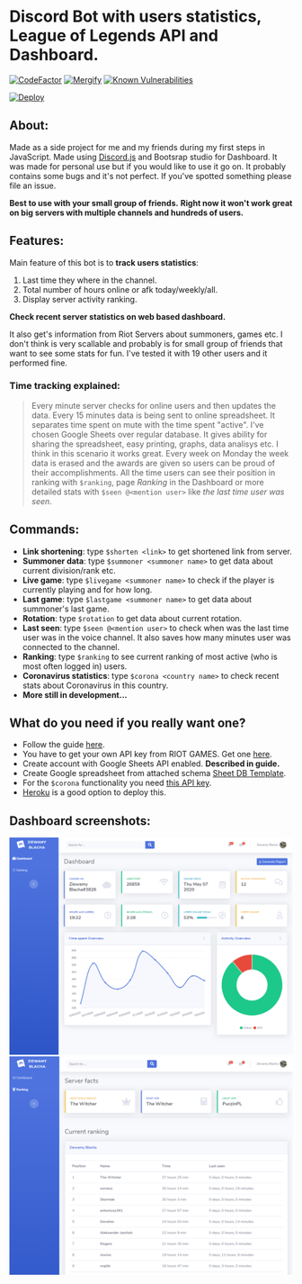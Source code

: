 # Discord Bot with users statistics, League of Legends API and Dashboard.
[![CodeFactor](https://www.codefactor.io/repository/github/kamilbakierzynski/js_discord_bot/badge)](https://www.codefactor.io/repository/github/kamilbakierzynski/js_discord_bot)
[![Mergify](https://img.shields.io/endpoint.svg?url=https://gh.mergify.io/badges/kamilbakierzynski/js_discord_bot&style=flat)](https://mergify.io/)
[![Known Vulnerabilities](https://snyk.io/test/github/kamilbakierzynski/js_discord_bot/badge.svg?targetFile=package.json)](https://snyk.io/test/github/kamilbakierzynski/js_discord_bot?targetFile=package.json)

[![Deploy](https://www.herokucdn.com/deploy/button.png)](https://heroku.com/deploy)

## About:
Made as a side project for me and my friends during my first steps in JavaScript. Made using [Discord.js](https://discord.js.org/#/) and Bootsrap studio for Dashboard. It was made for personal use but if you would like to use it go on. It probably contains some bugs and it's not perfect. If you've spotted something please file an issue.

**Best to use with your small group of friends.**
**Right now it won't work great on big servers with multiple channels and hundreds of users.**

## Features:
Main feature of this bot is to **track users statistics**:
1. Last time they where in the channel.
2. Total number of hours online or afk today/weekly/all.
3. Display server activity ranking.

**Check recent server statistics on web based dashboard.**
   
It also get's information from Riot Servers about summoners, games etc.
I don't think is very scallable and probably is for small group of friends that want to see some stats for fun. I've tested it with 19 other users and it performed fine.

### Time tracking explained:
> Every minute server checks for online users and then updates the data. Every 15 minutes data is being sent to online spreadsheet. It separates time spent on mute with the time spent "active". I've chosen Google Sheets over regular database. It gives ability for sharing the spreadsheet, easy printing, graphs, data analisys etc. I think in this scenario it works great.
> Every week on Monday the week data is erased and the awards are given so users can be proud of their accomplishments.
> All the time users can see their position in ranking with `$ranking`, page *Ranking* in the Dashboard or more detailed stats with `$seen @<mention user>` like *the last time user was seen*.


## Commands:

- **Link shortening**:
    type `$shorten <link>` to get shortened link from server.
- **Summoner data**:
    type `$summoner <summoner name>` to get data about current division/rank etc.
- **Live game**:
    type `$livegame <summoner name>` to check if the player is currently playing and for how long.
- **Last game**:
    type `$lastgame <summoner name>` to get data about summoner's last game.
- **Rotation**:
    type `$rotation` to get data about current rotation.
- **Last seen**:
    type `$seen @<mention user>` to check when was the last time user was in the voice channel. It also saves how many minutes user was connected to the channel.
- **Ranking**:
    type `$ranking` to see current ranking of most active (who is most often logged in) users.
- **Coronavirus statistics**:
    type `$corona <country name>` to check recent stats about Coronavirus in this country.
- **More still in development...**

## What do you need if you really want one?
- Follow the guide [here](instalation_guide/GUIDE.md).
- You have to get your own API key from RIOT GAMES. Get one [here](https://developer.riotgames.com/).
- Create account with Google Sheets API enabled. **Described in guide.**
- Create Google spreadsheet from attached schema [Sheet DB Template](instalation_guide/discord_bot_db.xlm).
- For the `$corona` functionality you need [this API key](https://rapidapi.com/api-sports/api/covid-193/endpoints).
- [Heroku](https://www.heroku.com) is a good option to deploy this.

## Dashboard screenshots:
![Screenshot1](screenshots/dashboard_index.png)
![Screenshot2](screenshots/dashboard_ranking.png)
